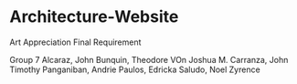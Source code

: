 # Architecture-Website
Art Appreciation Final Requirement 

Group 7
Alcaraz, John
Bunquin, Theodore VOn Joshua M.
Carranza, John Timothy
Panganiban, Andrie
Paulos, Edricka
Saludo, Noel Zyrence
